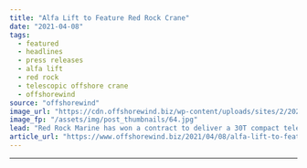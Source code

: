```yaml
---
title: "Alfa Lift to Feature Red Rock Crane"
date: "2021-04-08"
tags: 
  - featured
  - headlines
  - press releases
  - alfa lift
  - red rock
  - telescopic offshore crane
  - offshorewind
source: "offshorewind"
image_url: "https://cdn.offshorewind.biz/wp-content/uploads/sites/2/2021/04/08154523/Alfa-Lift-to-Feature-Red-Rock-Crane.jpg"
image_fp: "/assets/img/post_thumbnails/64.jpg"
lead: "Red Rock Marine has won a contract to deliver a 30T compact telescopic offshore crane for"
article_url: "https://www.offshorewind.biz/2021/04/08/alfa-lift-to-feature-red-rock-crane/"
---
```


---
